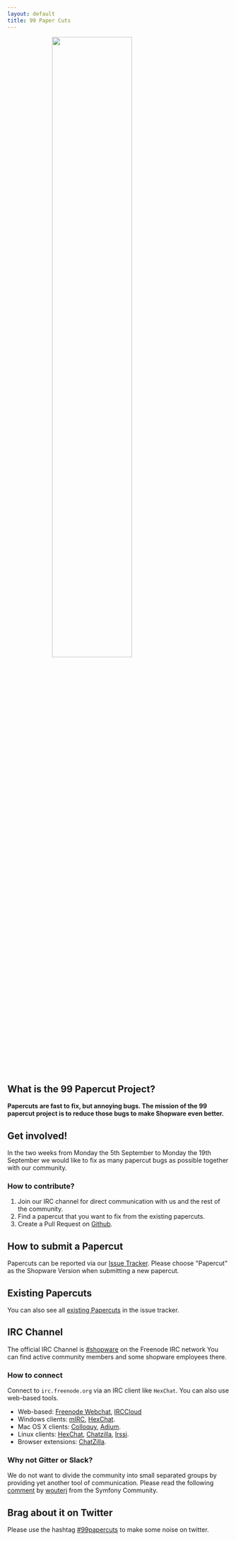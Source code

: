 ```yaml
---
layout: default
title: 99 Paper Cuts
---
```


<img style="width: 60%; margin: auto; display:block" src="{{ site.url }}/99-paper-cuts/img/paper-cuts-logo.png">

## What is the 99 Papercut Project?

**Papercuts are fast to fix, but annoying bugs. The mission of the 99 papercut project is to reduce those bugs to make Shopware even better.**

## Get involved!

In the two weeks from Monday the 5th September to Monday the 19th September we would like to fix as many papercut bugs as possible together with our community.

### How to contribute?

1. Join our IRC channel for direct communication with us and the rest of the community.
2. Find a papercut that you want to fix from the existing papercuts.
3. Create a Pull Request on [Github](https://github.com/shopware/shopware).

## How to submit a Papercut

Papercuts can be reported via our [Issue Tracker](https://issues.shopware.com). Please choose "Papercut" as the Shopware Version when submitting a new papercut.

## Existing Papercuts

You can also see all [existing Papercuts](https://issues.shopware.com/#/?status=1&status=3&status=10001&status=4&status=10010&status=10025&status=10017&swversion=Papercut) in the issue tracker.

## IRC Channel
The official IRC Channel is [\#shopware](irc://irc.freenode.net/shopware) on the Freenode IRC network
You can find active community members and some shopware employees there. 

### How to connect
Connect to `irc.freenode.org` via an IRC client like `HexChat`. You can also use web-based tools.

- Web-based: [Freenode Webchat](http://webchat.freenode.net/?channels=shopware&prompt=1), [IRCCloud](https://www.irccloud.com/#!/ircs://chat.freenode.net:6697/%23shopware)
- Windows clients: <a href="http://www.mirc.com/">mIRC</a>, <a href="https://hexchat.github.io/index.html">HexChat</a>.
- Mac OS X clients: <a href="http://colloquy.info/">Colloquy</a>, <a href="https://adium.im/">Adium</a>.
- Linux clients: <a href="http://hexchat.github.io/">HexChat</a>, <a href="http://chatzilla.hacksrus.com/">Chatzilla</a>, <a href="http://www.irssi.org/">Irssi</a>.
- Browser extensions: <a href="http://chatzilla.hacksrus.com/">ChatZilla</a>.

### Why not Gitter or Slack?
We do not want to divide the community into small separated groups by providing yet another tool of communication. 
Please read the following [comment](https://github.com/symfony/symfony/issues/12885#issuecomment-65935540) by [wouterj](https://github.com/wouterj) from the Symfony Community.

## Brag about it on Twitter
Please use the hashtag [#99papercuts](https://twitter.com/hashtag/99papercuts) to make some noise on twitter.
